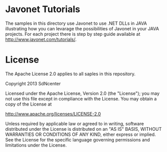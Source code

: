# Javonet Tutorials
The samples in this directory use Javonet to use .NET DLLs in JAVA illustrating how you can levarage the possibilities of Javonet in your JAVA projects. For each project there is step by step guide available at http://www.javonet.com/tutorials/.

# License
The Apache License 2.0 applies to all saples in this repository.

Copyright 2013 SdNcenter

Licensed under the Apache License, Version 2.0 (the "License"); you may not use this file except in compliance with the License. You may obtain a copy of the License at

  http://www.apache.org/licenses/LICENSE-2.0
  
Unless required by applicable law or agreed to in writing, software distributed under the License is distributed on an "AS IS" BASIS, WITHOUT WARRANTIES OR CONDITIONS OF ANY KIND, either express or implied. See the License for the specific language governing permissions and limitations under the License.
